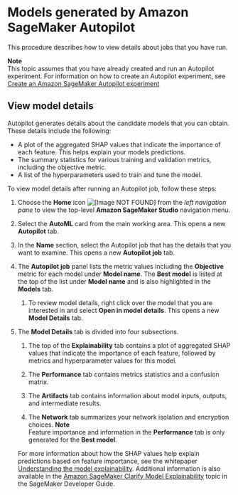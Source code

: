 # Models generated by Amazon SageMaker Autopilot<a name="autopilot-models"></a>

This procedure describes how to view details about jobs that you have run\.

**Note**  
This topic assumes that you have already created and run an Autopilot experiment\. For information on how to create an Autopilot experiment, see [Create an Amazon SageMaker Autopilot experiment](autopilot-automate-model-development-create-experiment.md) 

## View model details<a name="autopilot-models-details"></a>

Autopilot generates details about the candidate models that you can obtain\. These details include the following:
+ A plot of the aggregated SHAP values that indicate the importance of each feature\. This helps explain your models predictions\.
+ The summary statistics for various training and validation metrics, including the objective metric\.
+ A list of the hyperparameters used to train and tune the model\.

To view model details after running an Autopilot job, follow these steps:

1. Choose the **Home** icon ![\[Image NOT FOUND\]](http://docs.aws.amazon.com/sagemaker/latest/dg/images/studio/icons/house.png) from the *left navigation pane* to view the top\-level **Amazon SageMaker Studio** navigation menu\.

1. Select the **AutoML** card from the main working area\. This opens a new **Autopilot** tab\.

1. In the **Name** section, select the Autopilot job that has the details that you want to examine\. This opens a new **Autopilot job** tab\.

1. The **Autopilot job** panel lists the metric values including the **Objective** metric for each model under **Model name**\. The **Best model** is listed at the top of the list under **Model name** and is also highlighted in the **Models** tab\.

   1. To review model details, right click over the model that you are interested in and select **Open in model details**\. This opens a new **Model Details** tab\.

1. The **Model Details** tab is divided into four subsections\.

   1. The top of the **Explainability** tab contains a plot of aggregated SHAP values that indicate the importance of each feature, followed by metrics and hyperparameter values for this model\. 

   1.  The **Performance** tab contains metrics statistics and a confusion matrix\. 

   1. The **Artifacts** tab contains information about model inputs, outputs, and intermediate results\.

   1. The **Network** tab summarizes your network isolation and encryption choices\.
**Note**  
Feature importance and information in the **Performance** tab is only generated for the **Best model**\.

   For more information about how the SHAP values help explain predictions based on feature importance, see the whitepaper [Understanding the model explainability](https://pages.awscloud.com/rs/112-TZM-766/images/Amazon.AI.Fairness.and.Explainability.Whitepaper.pdf)\. Additional information is also available in the [Amazon SageMaker Clarify Model Explainability](clarify-model-explainability.md) topic in the SageMaker Developer Guide\. 